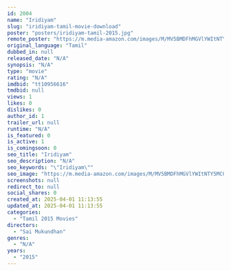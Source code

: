 ```yaml
---
id: 2004
name: "Iridiyam"
slug: "iridiyam-tamil-movie-download"
poster: "posters/iridiyam-tamil-2015.jpg"
remote_poster: "https://m.media-amazon.com/images/M/MV5BMDFhMGVlYWItNTY5MC00Mzc0LThkODMtMjMyYzZmMmJlNTUyXkEyXkFqcGdeQXVyMzYxOTQ3MDg@._V1_SX300.jpg"
original_language: "Tamil"
dubbed_in: null
released_date: "N/A"
synopsis: "N/A"
type: "movie"
rating: "N/A"
imdbid: "tt10956616"
tmdbid: null
views: 1
likes: 0
dislikes: 0
author_id: 1
trailer_url: null
runtime: "N/A"
is_featured: 0
is_active: 1
is_comingsoon: 0
seo_title: "Iridiyam"
seo_description: "N/A"
seo_keywords: "\"Iridiyam\""
seo_image: "https://m.media-amazon.com/images/M/MV5BMDFhMGVlYWItNTY5MC00Mzc0LThkODMtMjMyYzZmMmJlNTUyXkEyXkFqcGdeQXVyMzYxOTQ3MDg@._V1_SX300.jpg"
screenshots: null
redirect_to: null
social_shares: 0
created_at: 2025-04-01 11:13:55
updated_at: 2025-04-01 11:13:55
categories:
  - "Tamil 2015 Movies"
directors:
  - "Sai Mukundhan"
genres:
  - "N/A"
years:
  - "2015"
---
```

